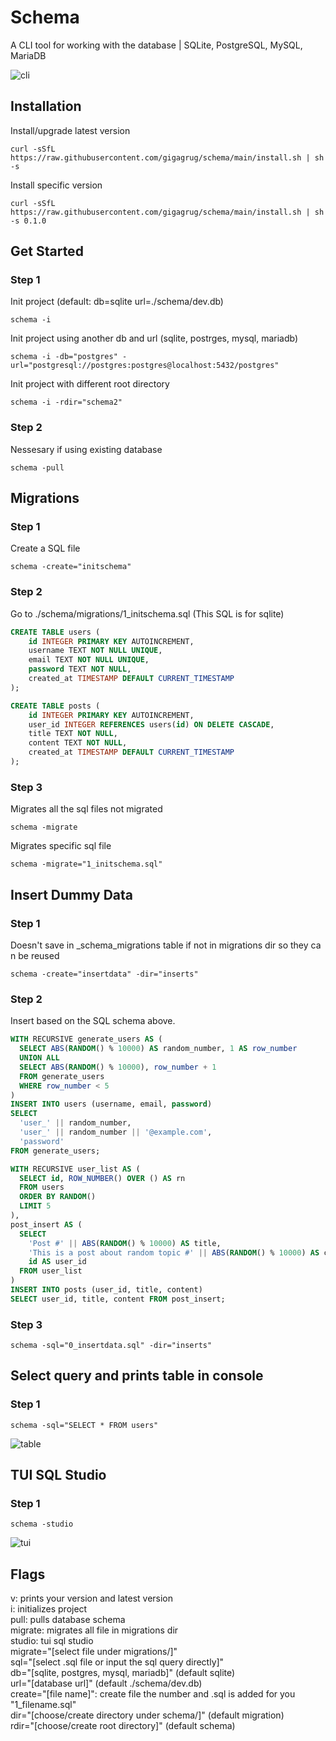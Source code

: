 # Schema
A CLI tool for working with the database | SQLite, PostgreSQL, MySQL, MariaDB

![cli](https://github.com/user-attachments/assets/6d175b45-0cec-45bd-a15c-962f9a3acb80)

## Installation
Install/upgrade latest version
```shell
curl -sSfL https://raw.githubusercontent.com/gigagrug/schema/main/install.sh | sh -s
```
Install specific version 
```shell
curl -sSfL https://raw.githubusercontent.com/gigagrug/schema/main/install.sh | sh -s 0.1.0
```

## Get Started
### Step 1
Init project (default: db=sqlite url=./schema/dev.db) 
```shell
schema -i
```
Init project using another db and url (sqlite, postrges, mysql, mariadb)
```shell
schema -i -db="postgres" -url="postgresql://postgres:postgres@localhost:5432/postgres"
```
Init project with different root directory
```shell
schema -i -rdir="schema2"
```
### Step 2
Nessesary if using existing database
```shell
schema -pull
```

## Migrations
### Step 1
Create a SQL file
```shell
schema -create="initschema"
```
### Step 2
Go to ./schema/migrations/1_initschema.sql (This SQL is for sqlite)
```sql
CREATE TABLE users (
    id INTEGER PRIMARY KEY AUTOINCREMENT,
    username TEXT NOT NULL UNIQUE,
    email TEXT NOT NULL UNIQUE,
    password TEXT NOT NULL,
    created_at TIMESTAMP DEFAULT CURRENT_TIMESTAMP
);

CREATE TABLE posts (
    id INTEGER PRIMARY KEY AUTOINCREMENT,
    user_id INTEGER REFERENCES users(id) ON DELETE CASCADE,
    title TEXT NOT NULL,
    content TEXT NOT NULL,
    created_at TIMESTAMP DEFAULT CURRENT_TIMESTAMP
);
```
### Step 3
Migrates all the sql files not migrated 
```shell
schema -migrate
```
Migrates specific sql file
```shell
schema -migrate="1_initschema.sql"
```

## Insert Dummy Data
### Step 1
Doesn't save in _schema_migrations table if not in migrations dir so they can be reused
```shell
schema -create="insertdata" -dir="inserts"
```
### Step 2
Insert based on the SQL schema above. 
```sql
WITH RECURSIVE generate_users AS (
  SELECT ABS(RANDOM() % 10000) AS random_number, 1 AS row_number
  UNION ALL
  SELECT ABS(RANDOM() % 10000), row_number + 1
  FROM generate_users
  WHERE row_number < 5
)
INSERT INTO users (username, email, password)
SELECT 
  'user_' || random_number, 
  'user_' || random_number || '@example.com', 
  'password'
FROM generate_users;

WITH RECURSIVE user_list AS (
  SELECT id, ROW_NUMBER() OVER () AS rn
  FROM users
  ORDER BY RANDOM()
  LIMIT 5
),
post_insert AS (
  SELECT
    'Post #' || ABS(RANDOM() % 10000) AS title,
    'This is a post about random topic #' || ABS(RANDOM() % 10000) AS content,
    id AS user_id
  FROM user_list
)
INSERT INTO posts (user_id, title, content)
SELECT user_id, title, content FROM post_insert;
```
### Step 3
```shell
schema -sql="0_insertdata.sql" -dir="inserts"
```

## Select query and prints table in console
### Step 1
```shell
schema -sql="SELECT * FROM users"
```
![table](https://github.com/user-attachments/assets/480da223-a17b-49ab-9ad0-246c606488f8)

## TUI SQL Studio
### Step 1
```shell
schema -studio
```
![tui](https://github.com/user-attachments/assets/786c4d59-e87c-49fe-8aa7-2c9f3ab46934)

## Flags
v: prints your version and latest version <br>
i: initializes project<br>
pull: pulls database schema <br>
migrate: migrates all file in migrations dir <br>
studio: tui sql studio<br>
migrate="[select file under migrations/]" <br>
sql="[select .sql file or input the sql query directly]" <br>
db="[sqlite, postgres, mysql, mariadb]" (default sqlite) <br>
url="[database url]" (default ./schema/dev.db) <br>
create="[file name]": create file the number and .sql is added for you "1_filename.sql" <br>
dir="[choose/create directory under schema/]" (default migration) <br>
rdir="[choose/create root directory]" (default schema)
